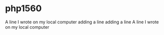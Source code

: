 # php1560
A line I wrote on my local computer
adding a line
adding a line
A line I wrote on my local computer
